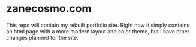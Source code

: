 # zanecosmo.com
This repo will contain my rebuilt portfolio site. Right now it simply contains an html page with a more modern layout and color theme, but I have other changes planned for the site.
